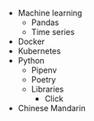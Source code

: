 * Machine learning
	* Pandas
	* Time series
* Docker
* Kubernetes
* Python
	* Pipenv
	* Poetry
	* Libraries
		* Click
* Chinese Mandarin
